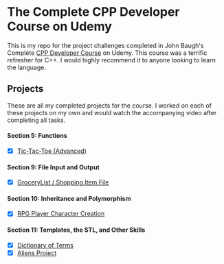 # The Complete CPP Developer Course on Udemy

This is my repo for the project challenges completed in John Baugh's Complete [CPP Developer Course](https://www.udemy.com/course/the-complete-cpp-developer-course) on Udemy. This course was a terrific refresher for C++. I would highly recommend it to anyone looking to learn the language.

## Projects

These are all my completed projects for the course. I worked on each of these projects on my own and would watch the accompanying video after completing all tasks.

#### Section 5: Functions

- [x] [Tic-Tac-Toe (Advanced)](https://github.com/clockwerkz/tictactoe)

#### Section 9: File Input and Output

- [x] [GroceryList / Shopping Item File](https://github.com/clockwerkz/udemycplusplus/tree/master/GroceryList)

#### Section 10: Inheritance and Polymorphism

- [x] [RPG Player Character Creation](https://github.com/clockwerkz/udemycplusplus/tree/master/RPGCharacterCreator)

#### Section 11: Templates, the STL, and Other Skills

- [x] [Dictionary of Terms](https://github.com/clockwerkz/udemycplusplus/tree/master/DictionaryProject)
- [x] [Aliens Project](https://github.com/clockwerkz/udemycplusplus/tree/master/Aliens)
